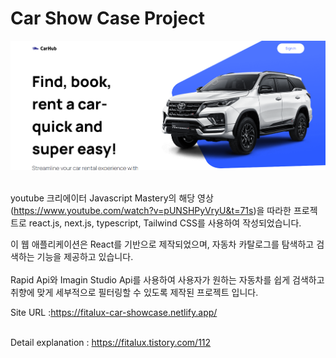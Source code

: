 <h1>Car Show Case Project</h1>
<img src="https://github.com/Fitalux/Portfolio/blob/main/src/assets/image/workread/nextsite.png"><br><br>

youtube 크리에이터 Javascript Mastery의 해당 영상(https://www.youtube.com/watch?v=pUNSHPyVryU&t=71s)을 따라한 프로젝트로 react.js, next.js, typescript, Tailwind CSS를 사용하여 작성되었습니다.<br>

이 웹 애플리케이션은 React를 기반으로 제작되었으며, 자동차 카탈로그를 탐색하고 검색하는 기능을 제공하고 있습니다.<br><br>
Rapid Api와 Imagin Studio Api를 사용하여 사용자가 원하는 자동차를 쉽게 검색하고 취향에 맞게 세부적으로 필터링할 수 있도록 제작된 프로젝트 입니다.

Site URL
:https://fitalux-car-showcase.netlify.app/<br><br>

Detail explanation
: https://fitalux.tistory.com/112

